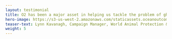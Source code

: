 ```yaml
---
layout: testimonial
title: O2 has been a major asset in helping us tackle the problem of ghost gear worldwide and the team continues to provide exceptional expertise for our projects. This includes crafting measures to consult key stakeholders globally, co-developing strategies to integrate our work into global standards, and workshop planning and facilitation that effectively engages our key audiences.
hero-image: https://s3-us-west-2.amazonaws.com/staticassets.oceanoutcomes.org/embedded+photos/testimonials/gggi-testimonial.png
teaser-text: Lynn Kavanagh, Campaign Manager, World Animal Protection & Global Ghost Gear Initiative
weight: 5
---
```


